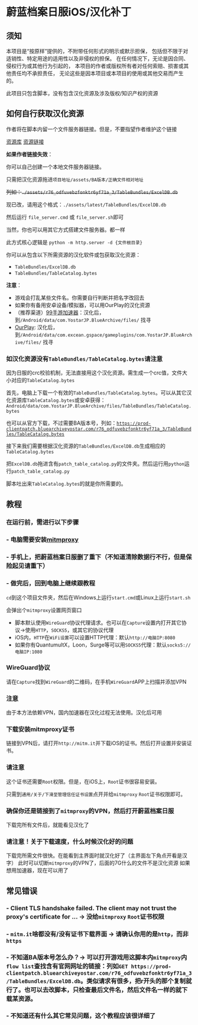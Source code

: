 # 蔚蓝档案日服iOS/汉化补丁
## **须知**

本项目是“按原样”提供的，不附带任何形式的明示或默示担保，
包括但不限于对适销性、特定用途的适用性以及非侵权的担保。
在任何情况下，无论是因合同、侵权行为或其他行为引起的，
本项目的作者或版权所有者对任何索赔、损害或其他责任均不承担责任，
无论这些是因本项目或本项目的使用或其他交易而产生的。

此项目只包含脚本，没有包含汉化资源及涉及版权/知识产权的资源

## 如何自行获取汉化资源
作者将在脚本内留一个文件服务器链接。但是，不要指望作者维护这个链接

[资源库](https://github.com/asfu222/BACNLocalizationResources)
[资源链接](https://asfu222.github.io/BACNLocalizationResources/)

**如果作者链接失效**：

你可以自己创建一个本地文件服务器链接。

只需把汉化资源拖进`项目地址/assets/BA版本/正确文件相对地址`

~~列如：`./assets/r76_odfuvebzfonktr6yf71a_3/TableBundles/ExcelDB.db`~~

现已改，请用这个格式：`./assets/latest/TableBundles/ExcelDB.db`

然后运行 `file_server.cmd` 或 `file_server.sh`即可

当然，你也可以用其它方式搭建文件服务器。都一样

此方式核心逻辑是 `python -m http.server -d {文件根目录}`

你可以从包含以下所需资源的汉化软件或包获取汉化资源：
 - `TableBundles/ExcelDB.db`
 - `TableBundles/TableCatalog.bytes`

**注意**：

- 游戏会打乱某些文件名。你需要自行判断并把名字改回去
- 如果你有备用安卓设备/模拟器，可以用OurPlay的汉化资源
- （推荐渠道）[99手游加速器](https://www.99jiasu.net/)：汉化后，到`/Android/data/com.YostarJP.BlueArchive/files/` 找寻
- [OurPlay](https://m.ourplay.net/): 汉化后，到`/Android/data/com.excean.gspace/gameplugins/com.YostarJP.BlueArchive/files/` 找寻

### 如汉化资源没有`TableBundles/TableCatalog.bytes`请注意
因为日服的crc校验机制，无法直接用这个汉化资源。需生成一个crc值，文件大小对应的`TableCatalog.bytes`

首先，电脑上下载一个有效的`TableBundles/TableCatalog.bytes`。可以从其它汉化资源库`TableCatalog.bytes`或安卓获得：`Android/data/com.YostarJP.BlueArchive/files/TableBundles/TableCatalog.bytes`

也可以从官方下载，不过需要BA版本号，列如：[`https://prod-clientpatch.bluearchiveyostar.com/r76_odfuvebzfonktr6yf71a_3/TableBundles/TableCatalog.bytes`](https://prod-clientpatch.bluearchiveyostar.com/r76_odfuvebzfonktr6yf71a_3/TableBundles/TableCatalog.bytes)

接下来我们需要根据汉化资源的`TableBundles/ExcelDB.db`生成相应的`TableCatalog.bytes`

把`ExcelDB.db`拖进含有`patch_table_catalog.py`的文件夹。然后运行用`python`运行`patch_table_catalog.py`

脚本吐出来`TableCatalog.bytes`的就是你所需要的。

## 教程
### 在运行前，需进行以下步骤
 ### - 电脑需要安装[mitmproxy](https://mitmproxy.org/)
 ### - 手机上，把蔚蓝档案日服删了重下（不知道清除数据行不行，但是保险起见请重下）
 ### - 做完后，回到电脑上继续跟教程

`cd`到这个项目文件夹，然后在Windows上运行`start.cmd`或Linux上运行`start.sh`

会弹出个`mitmproxy`设置网页窗口
- 脚本默认使用`WireGuard`协议代理请求。也可以在`Capture`设置内打开其它协议->使用`HTTP`，`SOCKS5`，或其它的协议代理
- iOS内，`HTTP`在`WiFi设置`可以设置HTTP代理：默认`http://电脑IP:8080`
- 如果你有QuantumultX，Loon，Surge等可以用`SOCKS5`代理：默认`socks5://电脑IP:1080`

### WireGuard协议
请在`Capture`找到`WireGuard`的二维码，在手机`WireGuard`APP上扫描并添加VPN

### 注意
由于本方法依赖VPN，国内加速器在汉化过程无法使用。汉化后可用
### 下载安装mitmproxy证书
链接到VPN后，请打开`http://mitm.it`并下载iOS的证书。然后打开设置并安装证书。
### 请注意
这个证书还需要`Root`权限。但是，在iOS上，`Root`证书很容易安装。

只需到`通用/关于/下滑至管理信任证书设置`点开并给`mitmproxy` `Root`证书权限即可。

### 确保你还是链接到了`mitmproxy`的VPN，然后打开蔚蓝档案日服
下载完所有文件后，就能看见汉化了
### 请注意！关于下载速度，什么时候汉化好的问题
下载完所需文件很快。在能看到主界面时就汉化好了（主界面左下角点开看是汉字）
此时可以切断`mitmproxy`的VPN了，后面的7G什么的文件不是汉化资源
如果想用加速器，现在可以用了

## 常见错误
  ### - Client TLS handshake failed. The client may not trust the proxy's certificate for ... -> 没给`mitmproxy` `Root`证书权限
  ### - `mitm.it`啥都没有/没有证书下载界面 -> 请确认你用的是`http`，而非`https`
  ### - 不知道BA版本号怎么办？-> 可以打开游戏用这脚本内`mitmproxy`内`flow list`查找含有官网网址的链接：列如`GET https://prod-clientpatch.bluearchiveyostar.com/r76_odfuvebzfonktr6yf71a_3/TableBundles/ExcelDB.db`。类似请求有很多，把r开头的那个复制就行了。也可以去改脚本，只检查最后文件名，然后文件名一样的就下载某资源。
  ### - 不知道还有什么其它常见问题，这个教程应该很详细了
